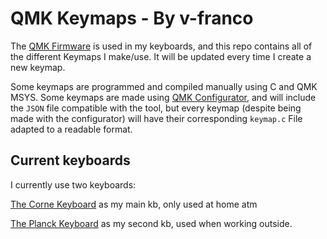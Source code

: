 # QMK Keymaps - By v-franco

The [QMK Firmware](https://github.com/qmk/qmk_firmware) is used in my keyboards, and this repo contains all of the different Keymaps I make/use.
It will be updated every time I create a new keymap.

Some keymaps are programmed and compiled manually using C and QMK MSYS.
Some keymaps are made using [QMK Configurator](https://github.com/qmk/qmk_configurator), and will include the `JSON` file compatible with the tool, but every keymap (despite being made with the configurator) will have their corresponding `keymap.c` File adapted to a readable format.


## Current keyboards
I currently use two keyboards:

[The Corne Keyboard](https://github.com/v-franco/qmk-keymaps/tree/main/Corne) as my main kb, only used at home atm

[The Planck Keyboard](https://github.com/v-franco/qmk-keymaps/tree/main/Planck) as my second kb, used when working outside.
